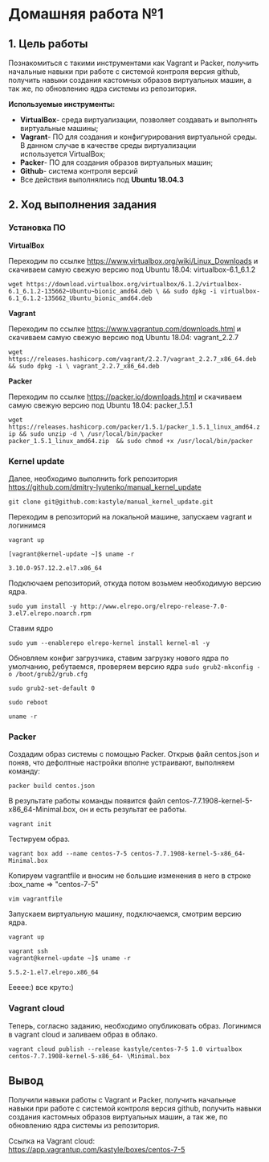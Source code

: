 # **Домашняя работа №1**

## **1. Цель работы**
Познакомиться с такими инструментами как Vagrant и Packer, получить начальные навыки при работе с системой контроля версия github, получить навыки создания кастомных образов виртуальных машин, а так же, по обновлению ядра системы из репозитория.

**Используемые инструменты:**

- **VirtualBox**- среда виртуализации, позволяет создавать и выполнять виртуальные машины;
- **Vagrant**- ПО для создания и конфигурирования виртуальной среды. В данном случае в качестве среды виртуализации используется VirtualBox;
- **Packer**- ПО для создания образов виртуальных машин;
- **Github**- система контроля версий
- Все действия выполнялись под **Ubuntu 18.04.3**

## **2. Ход выполнения задания**

### **Установка ПО**

**VirtualBox**

Переходим по ссылке https://www.virtualbox.org/wiki/Linux_Downloads и скачиваем самую свежую версию под Ubuntu 18.04: virtualbox-6.1_6.1.2

`wget https://download.virtualbox.org/virtualbox/6.1.2/virtualbox-6.1_6.1.2-135662~Ubuntu~bionic_amd64.deb \ && sudo dpkg -i virtualbox-6.1_6.1.2-135662_Ubuntu_bionic_amd64.deb`

**Vagrant**

Переходим по ссылке https://www.vagrantup.com/downloads.html и скачиваем самую свежую версию под Ubuntu 18.04: vagrant_2.2.7

`wget https://releases.hashicorp.com/vagrant/2.2.7/vagrant_2.2.7_x86_64.deb && sudo dpkg -i \ vagrant_2.2.7_x86_64.deb`

**Packer**
 
Переходим по ссылке  https://packer.io/downloads.html и скачиваем самую свежую версию под Ubuntu 18.04:  packer_1.5.1

`wget https://releases.hashicorp.com/packer/1.5.1/packer_1.5.1_linux_amd64.zip && sudo unzip -d \ /usr/local/bin/packer packer_1.5.1_linux_amd64.zip  && sudo chmod +x /usr/local/bin/packer`

### **Kernel update**

Далее, необходимо выполнить fork репозитория https://github.com/dmitry-lyutenko/manual_kernel_update

`git clone git@github.com:kastyle/manual_kernel_update.git`

Переходим в репозиторий на локальной машине, запускаем vagrant и логинимся

`vagrant up`

`[vagrant@kernel-update ~]$ uname -r`

`3.10.0-957.12.2.el7.x86_64`

Подключаем репозиторий, откуда потом возьмем необходимую версию ядра.

`sudo yum install -y http://www.elrepo.org/elrepo-release-7.0-3.el7.elrepo.noarch.rpm`

Ставим ядро

`sudo yum --enablerepo elrepo-kernel install kernel-ml -y`

Обновляем конфиг загрузчика, ставим загрузку нового ядра по умолчанию, ребутаемся, проверяем версию ядра
`sudo grub2-mkconfig -o /boot/grub2/grub.cfg`

`sudo grub2-set-default 0`

`sudo reboot`

`uname -r`

### **Packer**

Создадим образ системы с помощью Packer.  Открыв файл centos.json и поняв, что дефолтные настройки вполне устраивают, выполняем команду:

`packer build centos.json`

В результате работы команды появится файл centos-7.7.1908-kernel-5-x86_64-Minimal.box, он и есть результат ее работы.

`vagrant init`

Тестируем образ.

`vagrant box add --name centos-7-5 centos-7.7.1908-kernel-5-x86_64-Minimal.box`

Копируем vagrantfile и вносим не большие изменения в него в строке :box_name => "centos-7-5"

`vim vagrantfile`

Запускаем виртуальную машину, подключаемся, смотрим версию ядра.

`vagrant up`

`vagrant ssh`  
`vagrant@kernel-update ~]$ uname -r`

`5.5.2-1.el7.elrepo.x86_64`

Еееее:) все круто:)

### **Vagrant cloud**

Теперь, согласно заданию, необходимо опубликовать образ. Логинимся в vagrant cloud и заливаем образ в облако.


`vagrant cloud publish --release kastyle/centos-7-5 1.0 virtualbox centos-7.7.1908-kernel-5-x86_64- \Minimal.box`

## **Вывод**

Получили навыки работы с Vagrant и Packer, получить начальные навыки при работе с системой контроля версия github, получить навыки создания кастомных образов виртуальных машин, а так же, по обновлению ядра системы из репозитория.

Ссылка на Vagrant cloud: https://app.vagrantup.com/kastyle/boxes/centos-7-5
